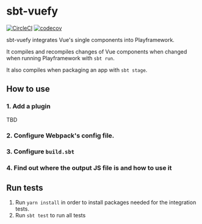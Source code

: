 sbt-vuefy
==========

[![CircleCI](https://circleci.com/gh/GIVESocialMovement/sbt-vuefy/tree/master.svg?style=shield)](https://circleci.com/gh/GIVESocialMovement/sbt-vuefy/tree/master)
[![codecov](https://codecov.io/gh/GIVESocialMovement/sbt-vuefy/branch/master/graph/badge.svg)](https://codecov.io/gh/GIVESocialMovement/sbt-vuefy)

sbt-vuefy integrates Vue's single components into Playframework.

It compiles and recompiles changes of Vue components when changed when running Playframework with `sbt run`.

It also compiles when packaging an app with `sbt stage`.


How to use
-----------

### 1. Add a plugin

TBD

### 2. Configure Webpack's config file.

### 3. Configure `build.sbt`

### 4. Find out where the output JS file is and how to use it



Run tests
---------------

1. Run `yarn install` in order to install packages needed for the integration tests.
2. Run `sbt test` to run all tests
